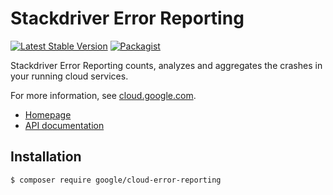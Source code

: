 # Stackdriver Error Reporting

[![Latest Stable Version](https://poser.pugx.org/google/cloud-error-reporting/v/stable)](https://packagist.org/packages/google/cloud-error-reporting) [![Packagist](https://img.shields.io/packagist/dm/google/cloud-error-reporting.svg)](https://packagist.org/packages/google/cloud-error-reporting)

Stackdriver Error Reporting counts, analyzes and aggregates the crashes in your running cloud services.

For more information, see [cloud.google.com](https://cloud.google.com/error-reporting/).

* [Homepage](http://googlecloudplatform.github.io/google-cloud-php)
* [API documentation](http://googlecloudplatform.github.io/google-cloud-php/#/docs/cloud-error-reporting/latest/errorreporting/readme)

## Installation

```
$ composer require google/cloud-error-reporting
```

